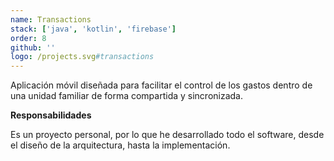 ```yaml
---
name: Transactions
stack: ['java', 'kotlin', 'firebase']
order: 8
github: ''
logo: /projects.svg#transactions
---
```


Aplicación móvil diseñada para facilitar el control de los gastos dentro de una
unidad familiar de forma compartida y sincronizada.

<b>Responsabilidades</b>

Es un proyecto personal, por lo que he desarrollado todo el software, desde el diseño
de la arquitectura, hasta la implementación.
